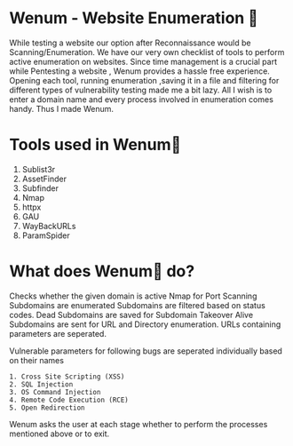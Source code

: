 # Wenum - Website Enumeration 🌌

While testing a website our option after Reconnaissance would be Scanning/Enumeration. We have our very own checklist of tools to perform active enumeration on websites. Since time management is a crucial part while Pentesting a website , Wenum provides a hassle free experience. Opening each tool, running enumeration ,saving it in a file and filtering for different types of vulnerability testing made me a bit lazy. All I wish is to enter a domain name and every process involved in enumeration comes handy. Thus I made Wenum.

# Tools used in Wenum🌌

1. Sublist3r
3. AssetFinder
4. Subfinder
5. Nmap
6. httpx
7. GAU
8. WayBackURLs
9. ParamSpider

# What does Wenum🌌 do?

Checks whether the given domain is active
Nmap for Port Scanning
Subdomains are enumerated
Subdomains are filtered based on status codes.
Dead Subdomains are saved for Subdomain Takeover
Alive Subdomains are sent for URL and Directory enumeration.
URLs containing parameters are seperated.


Vulnerable parameters for following bugs are seperated individually based on their names

    1. Cross Site Scripting (XSS)
    2. SQL Injection 
    3. OS Command Injection
    4. Remote Code Execution (RCE)
    5. Open Redirection
    

Wenum asks the user at each stage whether to perform the processes mentioned above or to exit.

